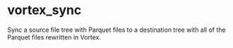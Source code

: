 # vortex_sync

Sync a source file tree with Parquet files to a destination tree with all of the
Parquet files rewritten in Vortex.
